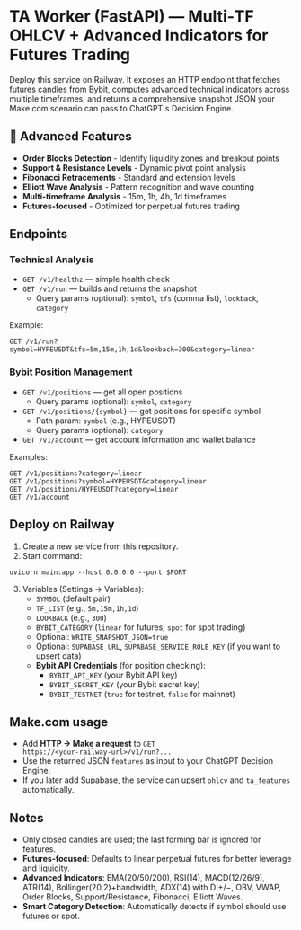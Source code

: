 
# TA Worker (FastAPI) — Multi‑TF OHLCV + Advanced Indicators for Futures Trading

Deploy this service on Railway. It exposes an HTTP endpoint that fetches futures candles
from Bybit, computes advanced technical indicators across multiple timeframes, and returns a comprehensive
snapshot JSON your Make.com scenario can pass to ChatGPT's Decision Engine.

## 🚀 Advanced Features
- **Order Blocks Detection** - Identify liquidity zones and breakout points
- **Support & Resistance Levels** - Dynamic pivot point analysis
- **Fibonacci Retracements** - Standard and extension levels
- **Elliott Wave Analysis** - Pattern recognition and wave counting
- **Multi-timeframe Analysis** - 15m, 1h, 4h, 1d timeframes
- **Futures-focused** - Optimized for perpetual futures trading

## Endpoints

### Technical Analysis
- `GET /v1/healthz` — simple health check
- `GET /v1/run` — builds and returns the snapshot
  - Query params (optional): `symbol`, `tfs` (comma list), `lookback`, `category`

Example:
```
GET /v1/run?symbol=HYPEUSDT&tfs=5m,15m,1h,1d&lookback=300&category=linear
```

### Bybit Position Management
- `GET /v1/positions` — get all open positions
  - Query params (optional): `symbol`, `category`
- `GET /v1/positions/{symbol}` — get positions for specific symbol
  - Path param: `symbol` (e.g., HYPEUSDT)
  - Query params (optional): `category`
- `GET /v1/account` — get account information and wallet balance

Examples:
```
GET /v1/positions?category=linear
GET /v1/positions?symbol=HYPEUSDT&category=linear
GET /v1/positions/HYPEUSDT?category=linear
GET /v1/account
```

## Deploy on Railway

1. Create a new service from this repository.
2. Start command:
```
uvicorn main:app --host 0.0.0.0 --port $PORT
```
3. Variables (Settings → Variables):
   - `SYMBOL` (default pair)
   - `TF_LIST` (e.g., `5m,15m,1h,1d`)
   - `LOOKBACK` (e.g., `300`)
   - `BYBIT_CATEGORY` (`linear` for futures, `spot` for spot trading)
   - Optional: `WRITE_SNAPSHOT_JSON=true`
   - Optional: `SUPABASE_URL`, `SUPABASE_SERVICE_ROLE_KEY` (if you want to upsert data)
   - **Bybit API Credentials** (for position checking):
     - `BYBIT_API_KEY` (your Bybit API key)
     - `BYBIT_SECRET_KEY` (your Bybit secret key)
     - `BYBIT_TESTNET` (`true` for testnet, `false` for mainnet)

## Make.com usage

- Add **HTTP → Make a request** to `GET https://<your‑railway‑url>/v1/run?...`
- Use the returned JSON `features` as input to your ChatGPT Decision Engine.
- If you later add Supabase, the service can upsert `ohlcv` and `ta_features` automatically.

## Notes
- Only closed candles are used; the last forming bar is ignored for features.
- **Futures-focused**: Defaults to linear perpetual futures for better leverage and liquidity.
- **Advanced Indicators**: EMA(20/50/200), RSI(14), MACD(12/26/9), ATR(14), Bollinger(20,2)+bandwidth,
  ADX(14) with DI+/−, OBV, VWAP, Order Blocks, Support/Resistance, Fibonacci, Elliott Waves.
- **Smart Category Detection**: Automatically detects if symbol should use futures or spot.
